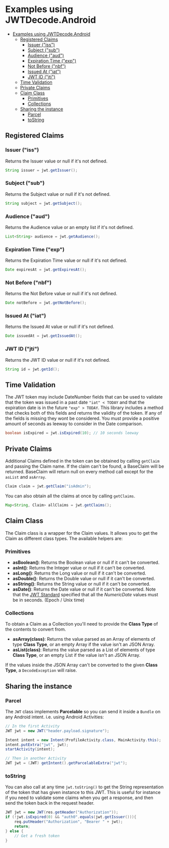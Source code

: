 # Examples using JWTDecode.Android

- [Examples using JWTDecode.Android](#examples-using-jwtdecodeandroid)
  - [Registered Claims](#registered-claims)
    - [Issuer ("iss")](#issuer-iss)
    - [Subject ("sub")](#subject-sub)
    - [Audience ("aud")](#audience-aud)
    - [Expiration Time ("exp")](#expiration-time-exp)
    - [Not Before ("nbf")](#not-before-nbf)
    - [Issued At ("iat")](#issued-at-iat)
    - [JWT ID ("jti")](#jwt-id-jti)
  - [Time Validation](#time-validation)
  - [Private Claims](#private-claims)
  - [Claim Class](#claim-class)
    - [Primitives](#primitives)
    - [Collections](#collections)
  - [Sharing the instance](#sharing-the-instance)
    - [Parcel](#parcel)
    - [toString](#tostring)

## Registered Claims

### Issuer ("iss")

Returns the Issuer value or null if it's not defined.

```java
String issuer = jwt.getIssuer();
```

### Subject ("sub")

Returns the Subject value or null if it's not defined.

```java
String subject = jwt.getSubject();
```

### Audience ("aud")

Returns the Audience value or an empty list if it's not defined.

```java
List<String> audience = jwt.getAudience();
```

### Expiration Time ("exp")

Returns the Expiration Time value or null if it's not defined.

```java
Date expiresAt = jwt.getExpiresAt();
```

### Not Before ("nbf")

Returns the Not Before value or null if it's not defined.

```java
Date notBefore = jwt.getNotBefore();
```

### Issued At ("iat")

Returns the Issued At value or null if it's not defined.

```java
Date issuedAt = jwt.getIssuedAt();
```

### JWT ID ("jti")

Returns the JWT ID value or null if it's not defined.

```java
String id = jwt.getId();
```

## Time Validation

The JWT token may include DateNumber fields that can be used to validate that the token was issued in a past date `"iat" < TODAY` and that the expiration date is in the future `"exp" > TODAY`. This library includes a method that checks both of this fields and returns the validity of the token. If any of the fields is missing they wont be considered. You must provide a positive amount of seconds as leeway to consider in the Date comparison.

```java
boolean isExpired = jwt.isExpired(10); // 10 seconds leeway
```


## Private Claims

Additional Claims defined in the token can be obtained by calling `getClaim` and passing the Claim name. If the claim can't be found, a BaseClaim will be returned. BaseClaim will return null on every method call except for the `asList` and `asArray`.

```java
Claim claim = jwt.getClaim("isAdmin");
```

You can also obtain all the claims at once by calling `getClaims`.

```java
Map<String, Claim> allClaims = jwt.getClaims();
```

## Claim Class
The Claim class is a wrapper for the Claim values. It allows you to get the Claim as different class types. The available helpers are:

### Primitives
* **asBoolean()**: Returns the Boolean value or null if it can't be converted.
* **asInt()**: Returns the Integer value or null if it can't be converted.
* **asLong()**: Returns the Long value or null if it can't be converted.
* **asDouble()**: Returns the Double value or null if it can't be converted.
* **asString()**: Returns the String value or null if it can't be converted.
* **asDate()**: Returns the Date value or null if it can't be converted. Note that the [JWT Standard](https://tools.ietf.org/html/rfc7519#section-2) specified that all the *NumericDate* values must be in seconds. (Epoch / Unix time)

### Collections
To obtain a Claim as a Collection you'll need to provide the **Class Type** of the contents to convert from.

* **asArray(class)**: Returns the value parsed as an Array of elements of type **Class Type**, or an empty Array if the value isn't an JSON Array.
* **asList(class)**: Returns the value parsed as a List of elements of type **Class Type**, or an empty List if the value isn't an JSON Array.

If the values inside the JSON Array can't be converted to the given **Class Type**, a `DecodeException` will raise.

## Sharing the instance

### Parcel

The `JWT` class implements **Parcelable** so you can send it inside a `Bundle` on any Android intent. i.e. using Android Activities:

```java
// In the first Activity
JWT jwt = new JWT("header.payload.signature");

Intent intent = new Intent(ProfileActivity.class, MainActivity.this);
intent.putExtra("jwt", jwt);
startActivity(intent);

// Then in another Activity
JWT jwt = (JWT) getIntent().getParcelableExtra("jwt");
```

### toString

You can also call at any time `jwt.toString()` to get the String representation of the token that has given instance to this JWT. This is useful for instance if you need to validate some claims when you get a response, and then send the token back in the request header.

```java
JWT jwt = new JWT(res.getHeader("Authorization"));
if (!jwt.isExpired(0) && "auth0".equals(jwt.getIssuer())){
    req.putHeader("Authorization", "Bearer " + jwt);
    return;
} else {
    // Get a fresh token
}
```